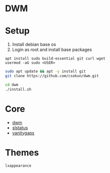 # DWM

# Setup

1. Install debian base os
2. Login as root and install base packages

```
apt install sudo build-essential git curl wget
usermod -aG sudo <USER>
```

```bash
sudo apt update && apt -y install git
git clone https://github.com/csokun/dwm.git

cd dwm
./install.sh
```

# Core
- [dwm](https://dwm.suckless.org/)
- [slstatus](https://git.suckless.org/slstatus/file/README.html) 
- [vanitygaps](https://dwm.suckless.org/patches/vanitygaps/)

# Themes

`lxappearance`